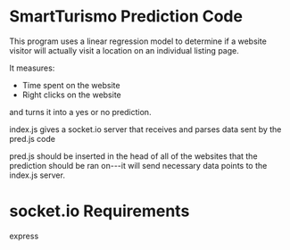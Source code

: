 # SmartTurismo Prediction Code

This program uses a linear regression model to determine if a website visitor will actually visit a location on an individual listing page.

It measures: 
 - Time spent on the website
 - Right clicks on the website
 
 and turns it into a yes or no prediction.

index.js gives a socket.io server that receives and parses data sent by the pred.js code

pred.js should be inserted in the head of all of the websites that the prediction should be ran on---it will send necessary data points to the index.js server.

# socket.io Requirements

express

